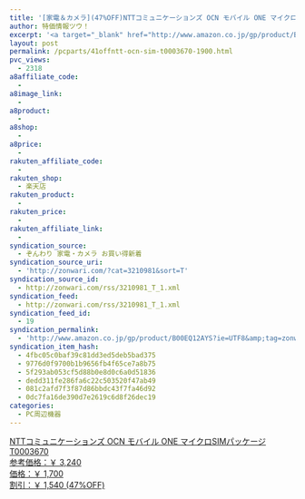 ```yaml
---
title: '[家電＆カメラ](47%OFF)NTTコミュニケーションズ OCN モバイル ONE マイクロSIMパッケージ T0003670 ￥1,700'
author: 特価情報ツウ！
excerpt: '<a target="_blank" href="http://www.amazon.co.jp/gp/product/B00EQ12AYS?ie=UTF8&amp;tag=zonwari-22&amp;linkCode=as2&amp;camp=247&amp;creative=7399&amp;creativeASIN=B00EQ12AYS"><img src="http://ecx.images-amazon.com/images/I/41PZuR7-hSL._SL100_.jpg"><br>NTT&#12467;&#12511;&#12517;&#12491;&#12465;&#12540;&#12471;&#12519;&#12531;&#12474; OCN &#12514;&#12496;&#12452;&#12523; ONE &#12510;&#12452;&#12463;&#12525;SIM&#12497;&#12483;&#12465;&#12540;&#12472; T0003670<br>&#21442;&#32771;&#20385;&#26684;&#65306;&#65509; 3,240<br>&#20385;&#26684;&#65306;&#65509; 1,700<br>&#21106;&#24341;&#65306;&#65509; 1,540 (47%OFF)</a>'
layout: post
permalink: /pcparts/41offntt-ocn-sim-t0003670-1900.html
pvc_views:
  - 2318
a8affiliate_code:
  - 
a8image_link:
  - 
a8product:
  - 
a8shop:
  - 
a8price:
  - 
rakuten_affiliate_code:
  - 
rakuten_shop:
  - 楽天店
rakuten_product:
  - 
rakuten_price:
  - 
rakuten_affiliate_link:
  - 
syndication_source:
  - ぞんわり 家電・カメラ お買い得新着
syndication_source_uri:
  - 'http://zonwari.com/?cat=3210981&sort=T'
syndication_source_id:
  - http://zonwari.com/rss/3210981_T_1.xml
syndication_feed:
  - http://zonwari.com/rss/3210981_T_1.xml
syndication_feed_id:
  - 19
syndication_permalink:
  - 'http://www.amazon.co.jp/gp/product/B00EQ12AYS?ie=UTF8&amp;tag=zonwari-22&amp;linkCode=as2&amp;camp=247&amp;creative=7399&amp;creativeASIN=B00EQ12AYS'
syndication_item_hash:
  - 4fbc05c0baf39c81dd3ed5deb5bad375
  - 9776d0f9700b1b9656fb4f65ce7a8b75
  - 5f293ab053cf5d88b0e8d0c6a0d51836
  - dedd311fe286fa6c22c503520f47ab49
  - 081c2afd7f3f87d86bbdc43f7fa46d92
  - 0dc7fa16de390d7e2619c6d8f26dec19
categories:
  - PC周辺機器
---
```

[<img src='http://i0.wp.com/ecx.images-amazon.com/images/I/41PZuR7-hSL._SL150_.jpg?w=546' title="" alt="" data-recalc-dims="1" />  
NTTコミュニケーションズ OCN モバイル ONE マイクロSIMパッケージ T0003670  
参考価格：￥ 3,240  
価格：￥ 1,700  
割引：￥ 1,540 (47%OFF)][1]

 [1]: http://www.amazon.co.jp/gp/product/B00EQ12AYS?ie=UTF8&#038;tag=tokkajohotsu-22&#038;linkCode=as2&#038;camp=247&#038;creative=7399&#038;creativeASIN=B00EQ12AYS